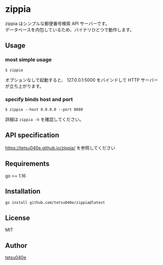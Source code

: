 # zippia

zippia はシンプルな郵便番号検索 API サーバーです。  
データベースを内包しているため、バイナリひとつで動作します。

## Usage

### most simple usage
```
$ zippia
```
オプションなしで起動すると、 127.0.0.1:5000 をバインドして HTTP サーバーが立ち上がります。

### specify binds host and port

```
$ zippia --host 0.0.0.0 --port 8080
```

詳細は `zippia -h` を確認してください。

## API specification

https://tetsu040e.github.io/zippia/ を参照してください


## Requirements

go >= 1.16

## Installation

```
go install github.com/tetsu040e/zippia@latest
```

## License

MIT

## Author

[tetsu040e](https://github.com/tetsu040e)
